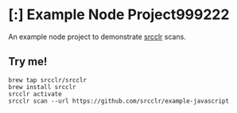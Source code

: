 # [:] Example Node Project999222

An example node project to demonstrate [srcclr](https://www.srcclr.com) scans.

## Try me!

```
brew tap srcclr/srcclr 
brew install srcclr
srcclr activate
srcclr scan --url https://github.com/srcclr/example-javascript
```
